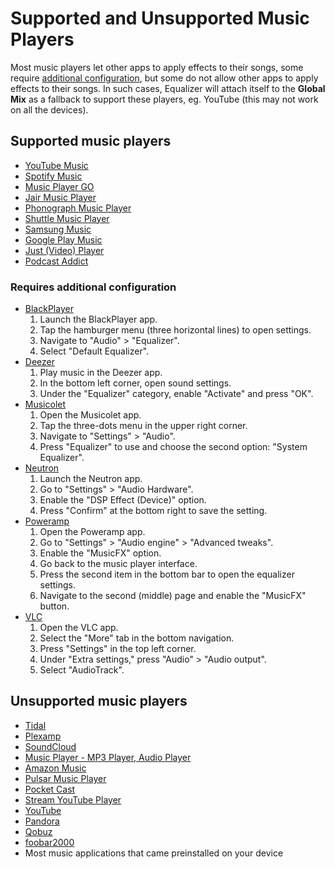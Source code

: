 # Supported and Unsupported Music Players

Most music players let other apps to apply effects to their songs, some require [additional configuration](./supported-and-unsupported-music-players/#requires-additional-configuration), but some do not allow other apps to apply effects to their songs. In such cases, Equalizer will attach itself to the __Global Mix__ as a fallback to support these players, eg. YouTube (this may not work on all the devices).


## Supported music players

* [YouTube Music](https://play.google.com/store/apps/details?id=com.google.android.apps.youtube.music)
* [Spotify Music](https://play.google.com/store/apps/details?id=com.spotify.music)
* [Music Player GO](https://play.google.com/store/apps/details?id=com.iven.musicplayergo)
* [Jair Music Player](https://play.google.com/store/apps/details?id=aj.jair.music)
* [Phonograph Music Player](https://play.google.com/store/apps/details?id=com.kabouzeid.gramophone)
* [Shuttle Music Player](https://play.google.com/store/apps/details?id=another.music.player)
* [Samsung Music](https://play.google.com/store/apps/details?id=com.sec.android.app.music)
* [Google Play Music](https://play.google.com/store/apps/details?id=com.google.android.music)
* [Just (Video) Player](https://play.google.com/store/apps/details?id=com.brouken.player)
* [Podcast Addict](https://play.google.com/store/apps/details?id=com.bambuna.podcastaddict)


### Requires additional configuration

- [BlackPlayer](https://play.google.com/store/apps/details?id=com.musicplayer.blackplayerfree)
    1. Launch the BlackPlayer app.
    2. Tap the hamburger menu (three horizontal lines) to open settings.
    3. Navigate to "Audio" > "Equalizer".
    4. Select "Default Equalizer".
- [Deezer](https://play.google.com/store/apps/details?id=deezer.android.app)
    1. Play music in the Deezer app.
    2. In the bottom left corner, open sound settings.
    3. Under the "Equalizer" category, enable "Activate" and press "OK".
- [Musicolet](https://play.google.com/store/apps/details?id=in.krosbits.musicolet)
    1. Open the Musicolet app.
    2. Tap the three-dots menu in the upper right corner.
    3. Navigate to "Settings" > "Audio".
    4. Press "Equalizer" to use and choose the second option: "System Equalizer".
- [Neutron](https://play.google.com/store/apps/details?id=com.neutroncode.mp)
    1. Launch the Neutron app.
    2. Go to "Settings" > "Audio Hardware".
    3. Enable the "DSP Effect (Device)" option.
    4. Press "Confirm" at the bottom right to save the setting.
- [Poweramp](https://play.google.com/store/apps/details?id=com.maxmpz.audioplayer)
    1. Open the Poweramp app.
    2. Go to "Settings" > "Audio engine" > "Advanced tweaks".
    3. Enable the "MusicFX" option.
    4. Go back to the music player interface.
    5. Press the second item in the bottom bar to open the equalizer settings.
    6. Navigate to the second (middle) page and enable the "MusicFX" button.
- [VLC](https://play.google.com/store/apps/details?id=org.videolan.vlc)
    1. Open the VLC app.
    2. Select the "More" tab in the bottom navigation.
    3. Press "Settings" in the top left corner.
    4. Under "Extra settings," press "Audio" > "Audio output".
    5. Select "AudioTrack".


## Unsupported music players

* [Tidal](https://play.google.com/store/apps/details?id=com.aspiro.tidal)
* [Plexamp](https://play.google.com/store/apps/details?id=tv.plex.labs.plexamp)
* [SoundCloud](https://play.google.com/store/apps/details?id=com.soundcloud.android)
* [Music Player - MP3 Player, Audio Player](https://play.google.com/store/apps/details?id=musicplayer.musicapps.music.mp3player)
* [Amazon Music](https://play.google.com/store/apps/details?id=com.amazon.mp3)
* [Pulsar Music Player](https://play.google.com/store/apps/details?id=com.rhmsoft.pulsar)
* [Pocket Cast](https://play.google.com/store/apps/details?id=au.com.shiftyjelly.pocketcasts)
* [Stream YouTube Player](https://play.google.com/store/apps/details?id=com.djit.apps.stream)
* [YouTube](https://play.google.com/store/apps/details?id=com.google.android.youtube)
* [Pandora](https://play.google.com/store/apps/details?id=com.pandora.android)
* [Qobuz](https://play.google.com/store/apps/details?id=com.qobuz.music)
* [foobar2000](https://play.google.com/store/apps/details?id=com.foobar2000.foobar2000)
* Most music applications that came preinstalled on your device